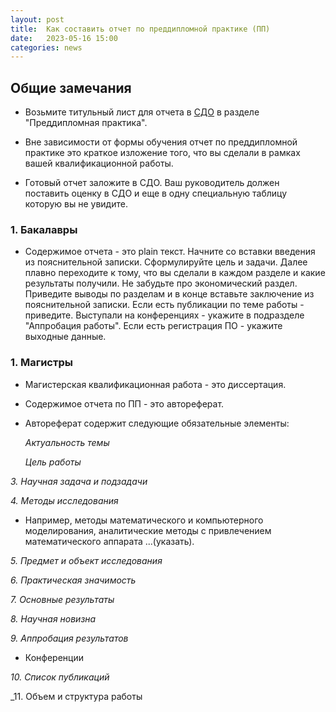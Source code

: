```yaml
---
layout: post
title:  Как составить отчет по преддипломной практике (ПП)
date:   2023-05-16 15:00
categories: news
---
```


## Общие замечания

* Возьмите титульный лист для отчета в [СДО](online-edu.mirea.ru) в разделе "Преддипломная практика".

* Вне зависимости от формы обучения отчет по преддипломной практике это краткое изложение того, что вы сделали в рамках вашей квалификационной работы.

* Готовый отчет заложите в СДО. Ваш руководитель должен поставить оценку в СДО и еще в одну специальную таблицу которую вы не увидите.

### 1. Бакалавры

* Содержимое отчета - это plain текст. Начните со вставки введения из пояснительной записки. Сформулируйте цель и задачи. Далее плавно переходите к тому, что вы сделали в каждом разделе и какие результаты получили. Не забудьте про экономический раздел.
Приведите выводы по разделам и в конце вставьте заключение из пояснительной записки. Если есть публикации по теме работы - приведите. Выступали на конференциях - укажите в подразделе "Аппробация работы". Если есть регистрация ПО - укажите выходные данные.

### 1. Магистры

* Магистерская квалификационная работа - это диссертация. 

* Содержимое отчета по ПП - это автореферат. 

* Автореферат содержит следующие обязательные элементы: 

  _Актуальность темы_

  _Цель работы_

_3. Научная задача и подзадачи_

_4. Методы исследования_
* Например, методы математического и компьютерного моделирования, аналитические методы с привлечением математического аппарата ...(указать).

_5. Предмет и объект исследования_

_6. Практическая значимость_

_7. Основные результаты_

_8. Научная новизна_

_9. Аппробация результатов_

* Конференции

_10. Список публикаций_

_11. Объем и структура работы










